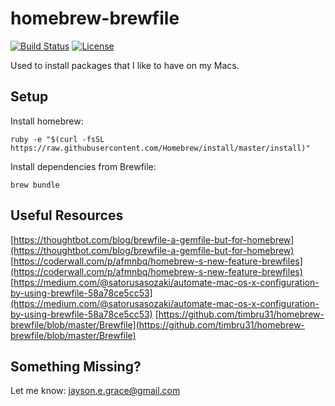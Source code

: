 # homebrew-brewfile
[![Build Status](https://dev.azure.com/jaysonegrace/homebrew-brewfile/_apis/build/status/l50.homebrew-brewfile?branchName=master)](https://dev.azure.com/jaysonegrace/homebrew-brewfile/_build/latest?definitionId=3&branchName=master)
[![License](http://img.shields.io/:license-mit-blue.svg)](https://github.com/l50/homebrew-brewfile/blob/master/LICENSE)

Used to install packages that I like to have on my Macs.

## Setup
Install homebrew:
```
ruby -e "$(curl -fsSL https://raw.githubusercontent.com/Homebrew/install/master/install)"
```

Install dependencies from Brewfile:
```
brew bundle
```

## Useful Resources
[https://thoughtbot.com/blog/brewfile-a-gemfile-but-for-homebrew](https://thoughtbot.com/blog/brewfile-a-gemfile-but-for-homebrew)<br>
[https://coderwall.com/p/afmnbq/homebrew-s-new-feature-brewfiles](https://coderwall.com/p/afmnbq/homebrew-s-new-feature-brewfiles)<br>
[https://medium.com/@satorusasozaki/automate-mac-os-x-configuration-by-using-brewfile-58a78ce5cc53](https://medium.com/@satorusasozaki/automate-mac-os-x-configuration-by-using-brewfile-58a78ce5cc53)
[https://github.com/timbru31/homebrew-brewfile/blob/master/Brewfile](https://github.com/timbru31/homebrew-brewfile/blob/master/Brewfile)

## Something Missing?
Let me know: jayson.e.grace@gmail.com
